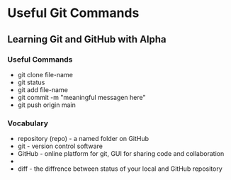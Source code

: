 # Useful Git Commands

## Learning Git and GitHub with Alpha

### Useful Commands

- git clone file-name
- git status
- git add file-name
- git commit -m "meaningful messagen here"
- git push origin main

### Vocabulary

- repository (repo) - a named folder on GitHub
- git - version control software
- GitHub - online platform for git, GUI for sharing code and collaboration
- 
- diff - the diffrence between status of your local and GitHub repository